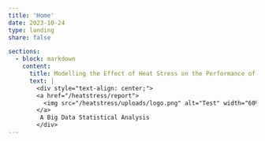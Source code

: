 ```yaml
---
title: 'Home'
date: 2023-10-24
type: landing
share: false

sections:
  - block: markdown
    content:
      title: Modelling the Effect of Heat Stress on the Performance of Swiss Dairy Cows
      text: | 
        <div style="text-align: center;">
        <a href="/heatstress/report">
          <img src="/heatstress/uploads/logo.png" alt="Test" width="60%" style="display: block; margin: 0 auto;"/>
        </a>
         A Big Data Statistical Analysis
        </div>
---
```

